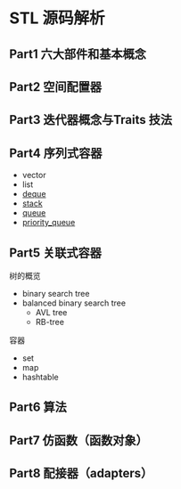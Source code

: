 # STL 源码解析

## Part1 六大部件和基本概念



## Part2 空间配置器



## Part3 迭代器概念与Traits 技法



## Part4 序列式容器

* vector
* list
* [deque]()
* [stack]()
* [queue]()
* [priority_queue]()

## Part5 关联式容器

树的概览

* binary search tree
* balanced binary search tree
	* AVL tree
	* RB-tree

容器

* set
* map
* hashtable

## Part6 算法



## Part7 仿函数（函数对象）



## Part8 配接器（adapters）

